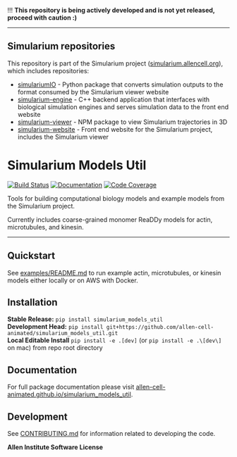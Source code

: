 !!! **This repository is being actively developed and is not yet released, proceed with caution :)**

---

## Simularium repositories
This repository is part of the Simularium project ([simularium.allencell.org](https://simularium.allencell.org)), which includes repositories:
- [simulariumIO](https://github.com/allen-cell-animated/simulariumio) - Python package that converts simulation outputs to the format consumed by the Simularium viewer website
- [simularium-engine](https://github.com/allen-cell-animated/simularium-engine) - C++ backend application that interfaces with biological simulation engines and serves simulation data to the front end website
- [simularium-viewer](https://github.com/allen-cell-animated/simularium-viewer) - NPM package to view Simularium trajectories in 3D
- [simularium-website](https://github.com/allen-cell-animated/simularium-website) - Front end website for the Simularium project, includes the Simularium viewer

# Simularium Models Util

[![Build Status](https://github.com/allen-cell-animated/simularium_models_util/workflows/Build%20Main/badge.svg)](https://github.com/allen-cell-animated/simularium_models_util/actions)
[![Documentation](https://github.com/allen-cell-animated/simularium_models_util/workflows/Documentation/badge.svg)](https://allen-cell-animated.github.io/simularium_models_util/)
[![Code Coverage](https://codecov.io/gh/allen-cell-animated/simularium_models_util/branch/main/graph/badge.svg)](https://codecov.io/gh/allen-cell-animated/simularium_models_util)

Tools for building computational biology models and example models from the Simularium project.

Currently includes coarse-grained monomer ReaDDy models for actin, microtubules, and kinesin.

---

## Quickstart

See [examples/README.md](examples/README.md) to run example actin, microtubules, or kinesin models either locally or on AWS with Docker.

## Installation

**Stable Release:** `pip install simularium_models_util`<br>
**Development Head:** `pip install git+https://github.com/allen-cell-animated/simularium_models_util.git`<br>
**Local Editable Install** `pip install -e .[dev]` (or `pip install -e .\[dev\]` on mac) from repo root directory


## Documentation

For full package documentation please visit [allen-cell-animated.github.io/simularium_models_util](https://allen-cell-animated.github.io/simularium_models_util).

## Development

See [CONTRIBUTING.md](CONTRIBUTING.md) for information related to developing the code.


**Allen Institute Software License**


